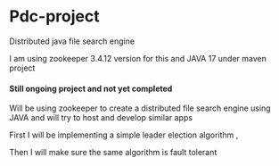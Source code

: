 # Pdc-project
Distributed java file search engine

I am using zookeeper 3.4.12 version for this and JAVA 17 under maven project

#### Still ongoing project and not yet completed

Will be using zookeeper to create a distributed file search engine using JAVA and will try to host and develop similar apps

First I will be implementing a simple leader election algorithm ,

Then I will make sure the same algorithm is fault tolerant
